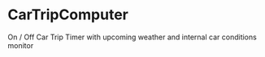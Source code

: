 # CarTripComputer
On / Off Car Trip Timer with upcoming weather and internal car conditions monitor
